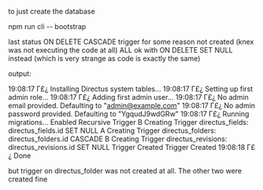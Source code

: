 to just create the database

npm run cli -- bootstrap

last status ON DELETE CASCADE trigger for some reason not created (knex was not executing the code at all) ALL ok with
ON DELETE SET NULL instead (which is very strange as code is exactly the same)

output:

19:08:17 Γ£¿ Installing Directus system tables... 19:08:17 Γ£¿ Setting up first admin role... 19:08:17 Γ£¿ Adding first
admin user... 19:08:17 Γ£¿ No admin email provided. Defaulting to "admin@example.com" 19:08:17 Γ£¿ No admin password
provided. Defaulting to "YgqudJ9wdGRw" 19:08:17 Γ£¿ Running migrations... Enabled Recursive Trigger B Creating Trigger
directus_fields: directus_fields.id SET NULL A Creating Trigger directus_folders: directus_folders.id CASCADE B Creating
Trigger directus_revisions: directus_revisions.id SET NULL Trigger Created Trigger Created 19:08:18 Γ£¿ Done

but trigger on directus_folder was not created at all. The other two were created fine
